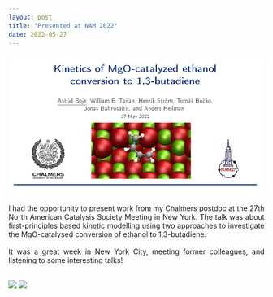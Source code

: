 ```yaml
---
layout: post
title: "Presented at NAM 2022"
date: 2022-05-27
---
```


<img src="/images/NAM27_talk.png" width="500"/>

<p align="justify">
 I had the opportunity to present work from my Chalmers postdoc at the 27th North American Catalysis Society Meeting in New York. The talk was about first-principles based 
  kinetic modelling using two approaches to investigate the MgO-catalysed conversion of ethanol to 1,3-butadiene. 
  <br/>
  <br/>
 It was a great week in New York City, meeting former colleagues, and listening to some interesting talks!
  <br/>
  <br/>
</p>

<img src="/images/NAM27_ny.jpg" width="250"/>
<img src="/images/NAM_me.jpg" width="250"/>
 
<p>
 <br/>
 <br/>
</p>
